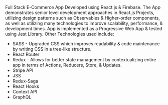 ﻿Full Stack E-Commerce App Developed using React.js & Firebase. 
The App demonstrates senior level development approaches in React.js Projects, 
utilizing design patterns such as Observables & Higher-order components, 
as well as utilizing many technologies to improve scalability, performance, & development times. 
App is implemented as a Progressive Web App & tested using Jest Library.
Other Technologies used include:
- SASS - Upgraded CSS which improves readability & code maintenance by writing CSS in a tree-like structure.
- React Router
- Redux - Allows for better state management by contextualizing entire app in terms of Actions, Reducers, Store, & Updates.
- Stripe API
- JSS
- Redux-Saga
- React Hooks
- Context API
- GraphQL
